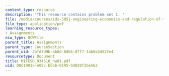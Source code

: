 ```yaml
---
content_type: resource
description: 'This resource contains problem set 1. '
file: /media/courses/ids-505j-engineering-economics-and-regulation-of-the-electric-power-sector-spring-2010/00d1981ae08cbbab0195bd020f2be562_MITESD_934S10_hw01.pdf
file_type: application/pdf
learning_resource_types:
- Assignments
ocw_type: OCWFile
parent_title: Assignments
parent_type: CourseSection
parent_uid: 2bfd7d9b-ab8d-8db6-87f7-1ab0a2d52fe4
resourcetype: Document
title: MITESD_934S10_hw01.pdf
uid: 00d1981a-e08c-bbab-0195-bd020f2be562
---
```

